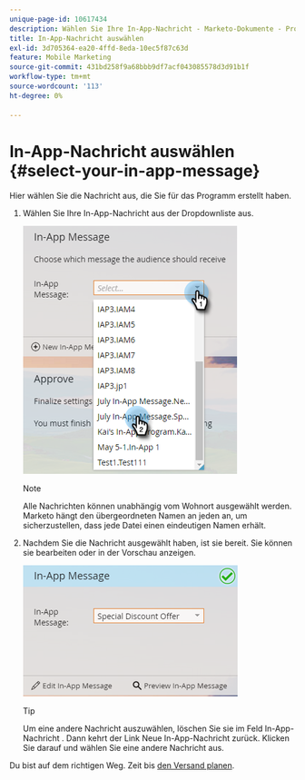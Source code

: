 ```yaml
---
unique-page-id: 10617434
description: Wählen Sie Ihre In-App-Nachricht - Marketo-Dokumente - Produktdokumentation aus.
title: In-App-Nachricht auswählen
exl-id: 3d705364-ea20-4ffd-8eda-10ec5f87c63d
feature: Mobile Marketing
source-git-commit: 431bd258f9a68bbb9df7acf043085578d3d91b1f
workflow-type: tm+mt
source-wordcount: '113'
ht-degree: 0%

---
```


# In-App-Nachricht auswählen {#select-your-in-app-message}

Hier wählen Sie die Nachricht aus, die Sie für das Programm erstellt haben.

1. Wählen Sie Ihre In-App-Nachricht aus der Dropdownliste aus.

   ![](assets/image2016-5-9-15-3a43-3a3.png)

   >[!NOTE]
   >
   >Alle Nachrichten können unabhängig vom Wohnort ausgewählt werden. Marketo hängt den übergeordneten Namen an jeden an, um sicherzustellen, dass jede Datei einen eindeutigen Namen erhält.

1. Nachdem Sie die Nachricht ausgewählt haben, ist sie bereit. Sie können sie bearbeiten oder in der Vorschau anzeigen.

   ![](assets/image2016-5-9-15-3a41-3a48.png)

   >[!TIP]
   >
   >Um eine andere Nachricht auszuwählen, löschen Sie sie im Feld In-App-Nachricht . Dann kehrt der Link Neue In-App-Nachricht zurück. Klicken Sie darauf und wählen Sie eine andere Nachricht aus.

Du bist auf dem richtigen Weg. Zeit bis [den Versand planen](/help/marketo/product-docs/mobile-marketing/in-app-messages/sending-your-in-app-message/schedule-your-in-app-message.md).

